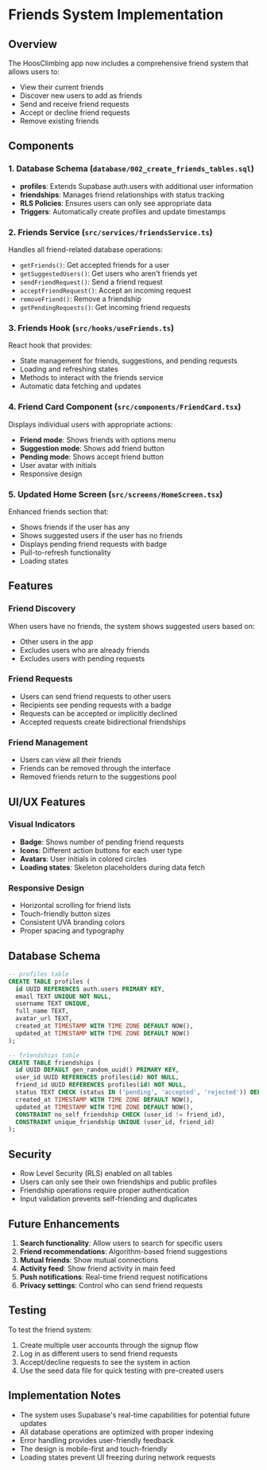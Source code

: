 # Friends System Implementation

## Overview

The HoosClimbing app now includes a comprehensive friend system that allows users to:
- View their current friends
- Discover new users to add as friends
- Send and receive friend requests
- Accept or decline friend requests
- Remove existing friends

## Components

### 1. Database Schema (`database/002_create_friends_tables.sql`)

- **profiles**: Extends Supabase auth.users with additional user information
- **friendships**: Manages friend relationships with status tracking
- **RLS Policies**: Ensures users can only see appropriate data
- **Triggers**: Automatically create profiles and update timestamps

### 2. Friends Service (`src/services/friendsService.ts`)

Handles all friend-related database operations:
- `getFriends()`: Get accepted friends for a user
- `getSuggestedUsers()`: Get users who aren't friends yet
- `sendFriendRequest()`: Send a friend request
- `acceptFriendRequest()`: Accept an incoming request
- `removeFriend()`: Remove a friendship
- `getPendingRequests()`: Get incoming friend requests

### 3. Friends Hook (`src/hooks/useFriends.ts`)

React hook that provides:
- State management for friends, suggestions, and pending requests
- Loading and refreshing states
- Methods to interact with the friends service
- Automatic data fetching and updates

### 4. Friend Card Component (`src/components/FriendCard.tsx`)

Displays individual users with appropriate actions:
- **Friend mode**: Shows friends with options menu
- **Suggestion mode**: Shows add friend button
- **Pending mode**: Shows accept friend button
- User avatar with initials
- Responsive design

### 5. Updated Home Screen (`src/screens/HomeScreen.tsx`)

Enhanced friends section that:
- Shows friends if the user has any
- Shows suggested users if the user has no friends
- Displays pending friend requests with badge
- Pull-to-refresh functionality
- Loading states

## Features

### Friend Discovery

When users have no friends, the system shows suggested users based on:
- Other users in the app
- Excludes users who are already friends
- Excludes users with pending requests

### Friend Requests

- Users can send friend requests to other users
- Recipients see pending requests with a badge
- Requests can be accepted or implicitly declined
- Accepted requests create bidirectional friendships

### Friend Management

- Users can view all their friends
- Friends can be removed through the interface
- Removed friends return to the suggestions pool

## UI/UX Features

### Visual Indicators

- **Badge**: Shows number of pending friend requests
- **Icons**: Different action buttons for each user type
- **Avatars**: User initials in colored circles
- **Loading states**: Skeleton placeholders during data fetch

### Responsive Design

- Horizontal scrolling for friend lists
- Touch-friendly button sizes
- Consistent UVA branding colors
- Proper spacing and typography

## Database Schema

```sql
-- profiles table
CREATE TABLE profiles (
  id UUID REFERENCES auth.users PRIMARY KEY,
  email TEXT UNIQUE NOT NULL,
  username TEXT UNIQUE,
  full_name TEXT,
  avatar_url TEXT,
  created_at TIMESTAMP WITH TIME ZONE DEFAULT NOW(),
  updated_at TIMESTAMP WITH TIME ZONE DEFAULT NOW()
);

-- friendships table
CREATE TABLE friendships (
  id UUID DEFAULT gen_random_uuid() PRIMARY KEY,
  user_id UUID REFERENCES profiles(id) NOT NULL,
  friend_id UUID REFERENCES profiles(id) NOT NULL,
  status TEXT CHECK (status IN ('pending', 'accepted', 'rejected')) DEFAULT 'pending',
  created_at TIMESTAMP WITH TIME ZONE DEFAULT NOW(),
  updated_at TIMESTAMP WITH TIME ZONE DEFAULT NOW(),
  CONSTRAINT no_self_friendship CHECK (user_id != friend_id),
  CONSTRAINT unique_friendship UNIQUE (user_id, friend_id)
);
```

## Security

- Row Level Security (RLS) enabled on all tables
- Users can only see their own friendships and public profiles
- Friendship operations require proper authentication
- Input validation prevents self-friending and duplicates

## Future Enhancements

1. **Search functionality**: Allow users to search for specific users
2. **Friend recommendations**: Algorithm-based friend suggestions
3. **Mutual friends**: Show mutual connections
4. **Activity feed**: Show friend activity in main feed
5. **Push notifications**: Real-time friend request notifications
6. **Privacy settings**: Control who can send friend requests

## Testing

To test the friend system:

1. Create multiple user accounts through the signup flow
2. Log in as different users to send friend requests
3. Accept/decline requests to see the system in action
4. Use the seed data file for quick testing with pre-created users

## Implementation Notes

- The system uses Supabase's real-time capabilities for potential future updates
- All database operations are optimized with proper indexing
- Error handling provides user-friendly feedback
- The design is mobile-first and touch-friendly
- Loading states prevent UI freezing during network requests
